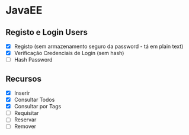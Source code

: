 # JavaEE

## Registo e Login Users
- [x] Registo (sem armazenamento seguro da password - tá em plain text)
- [x] Verificação Credenciais de Login (sem hash)
- [ ] Hash Password

## Recursos
- [x] Inserir
- [x] Consultar Todos
- [x] Consultar por Tags
- [ ] Requisitar
- [ ] Reservar
- [ ] Remover
